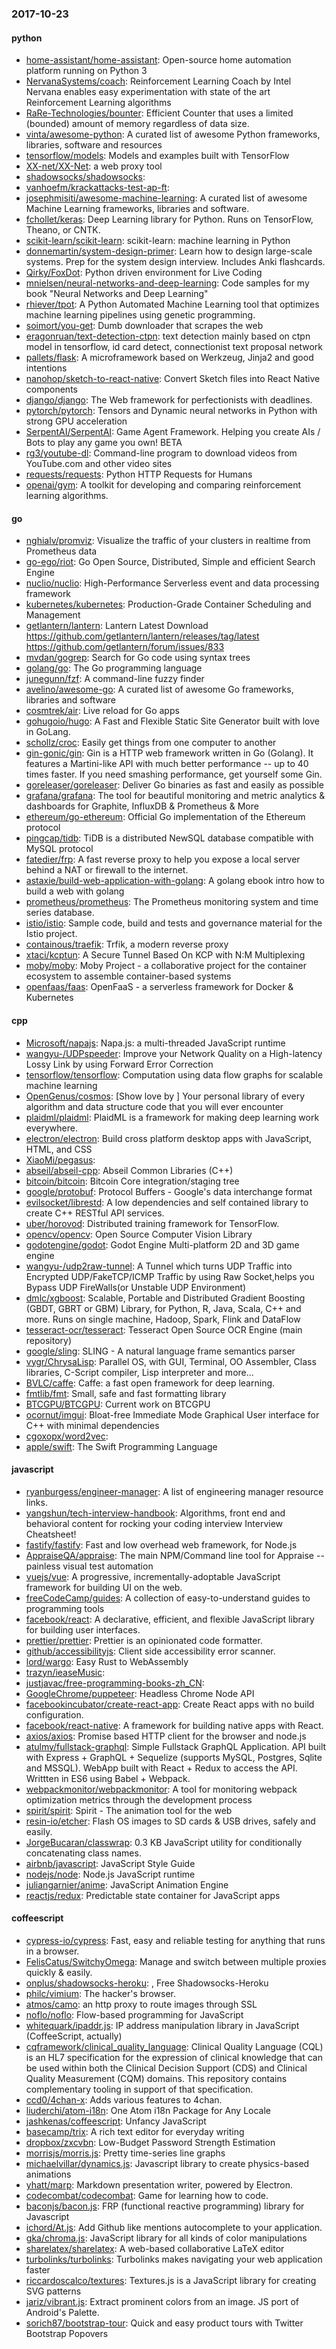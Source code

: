 ### 2017-10-23

#### python
* [home-assistant/home-assistant](https://github.com/home-assistant/home-assistant):  Open-source home automation platform running on Python 3
* [NervanaSystems/coach](https://github.com/NervanaSystems/coach): Reinforcement Learning Coach by Intel Nervana enables easy experimentation with state of the art Reinforcement Learning algorithms
* [RaRe-Technologies/bounter](https://github.com/RaRe-Technologies/bounter): Efficient Counter that uses a limited (bounded) amount of memory regardless of data size.
* [vinta/awesome-python](https://github.com/vinta/awesome-python): A curated list of awesome Python frameworks, libraries, software and resources
* [tensorflow/models](https://github.com/tensorflow/models): Models and examples built with TensorFlow
* [XX-net/XX-Net](https://github.com/XX-net/XX-Net): a web proxy tool
* [shadowsocks/shadowsocks](https://github.com/shadowsocks/shadowsocks): 
* [vanhoefm/krackattacks-test-ap-ft](https://github.com/vanhoefm/krackattacks-test-ap-ft): 
* [josephmisiti/awesome-machine-learning](https://github.com/josephmisiti/awesome-machine-learning): A curated list of awesome Machine Learning frameworks, libraries and software.
* [fchollet/keras](https://github.com/fchollet/keras): Deep Learning library for Python. Runs on TensorFlow, Theano, or CNTK.
* [scikit-learn/scikit-learn](https://github.com/scikit-learn/scikit-learn): scikit-learn: machine learning in Python
* [donnemartin/system-design-primer](https://github.com/donnemartin/system-design-primer): Learn how to design large-scale systems. Prep for the system design interview. Includes Anki flashcards.
* [Qirky/FoxDot](https://github.com/Qirky/FoxDot): Python driven environment for Live Coding
* [mnielsen/neural-networks-and-deep-learning](https://github.com/mnielsen/neural-networks-and-deep-learning): Code samples for my book "Neural Networks and Deep Learning"
* [rhiever/tpot](https://github.com/rhiever/tpot): A Python Automated Machine Learning tool that optimizes machine learning pipelines using genetic programming.
* [soimort/you-get](https://github.com/soimort/you-get):  Dumb downloader that scrapes the web
* [eragonruan/text-detection-ctpn](https://github.com/eragonruan/text-detection-ctpn): text detection mainly based on ctpn model in tensorflow, id card detect, connectionist text proposal network
* [pallets/flask](https://github.com/pallets/flask): A microframework based on Werkzeug, Jinja2 and good intentions
* [nanohop/sketch-to-react-native](https://github.com/nanohop/sketch-to-react-native): Convert Sketch files into React Native components
* [django/django](https://github.com/django/django): The Web framework for perfectionists with deadlines.
* [pytorch/pytorch](https://github.com/pytorch/pytorch): Tensors and Dynamic neural networks in Python with strong GPU acceleration
* [SerpentAI/SerpentAI](https://github.com/SerpentAI/SerpentAI): Game Agent Framework. Helping you create AIs / Bots to play any game you own! BETA
* [rg3/youtube-dl](https://github.com/rg3/youtube-dl): Command-line program to download videos from YouTube.com and other video sites
* [requests/requests](https://github.com/requests/requests): Python HTTP Requests for Humans 
* [openai/gym](https://github.com/openai/gym): A toolkit for developing and comparing reinforcement learning algorithms.

#### go
* [nghialv/promviz](https://github.com/nghialv/promviz): Visualize the traffic of your clusters in realtime from Prometheus data
* [go-ego/riot](https://github.com/go-ego/riot): Go Open Source, Distributed, Simple and efficient Search Engine
* [nuclio/nuclio](https://github.com/nuclio/nuclio): High-Performance Serverless event and data processing framework
* [kubernetes/kubernetes](https://github.com/kubernetes/kubernetes): Production-Grade Container Scheduling and Management
* [getlantern/lantern](https://github.com/getlantern/lantern): Lantern Latest Download https://github.com/getlantern/lantern/releases/tag/latest  https://github.com/getlantern/forum/issues/833 
* [mvdan/gogrep](https://github.com/mvdan/gogrep): Search for Go code using syntax trees
* [golang/go](https://github.com/golang/go): The Go programming language
* [junegunn/fzf](https://github.com/junegunn/fzf):  A command-line fuzzy finder
* [avelino/awesome-go](https://github.com/avelino/awesome-go): A curated list of awesome Go frameworks, libraries and software
* [cosmtrek/air](https://github.com/cosmtrek/air):  Live reload for Go apps
* [gohugoio/hugo](https://github.com/gohugoio/hugo): A Fast and Flexible Static Site Generator built with love in GoLang.
* [schollz/croc](https://github.com/schollz/croc): Easily get things from one computer to another 
* [gin-gonic/gin](https://github.com/gin-gonic/gin): Gin is a HTTP web framework written in Go (Golang). It features a Martini-like API with much better performance -- up to 40 times faster. If you need smashing performance, get yourself some Gin.
* [goreleaser/goreleaser](https://github.com/goreleaser/goreleaser): Deliver Go binaries as fast and easily as possible
* [grafana/grafana](https://github.com/grafana/grafana): The tool for beautiful monitoring and metric analytics & dashboards for Graphite, InfluxDB & Prometheus & More
* [ethereum/go-ethereum](https://github.com/ethereum/go-ethereum): Official Go implementation of the Ethereum protocol
* [pingcap/tidb](https://github.com/pingcap/tidb): TiDB is a distributed NewSQL database compatible with MySQL protocol
* [fatedier/frp](https://github.com/fatedier/frp): A fast reverse proxy to help you expose a local server behind a NAT or firewall to the internet.
* [astaxie/build-web-application-with-golang](https://github.com/astaxie/build-web-application-with-golang): A golang ebook intro how to build a web with golang
* [prometheus/prometheus](https://github.com/prometheus/prometheus): The Prometheus monitoring system and time series database.
* [istio/istio](https://github.com/istio/istio): Sample code, build and tests and governance material for the Istio project.
* [containous/traefik](https://github.com/containous/traefik): Trfik, a modern reverse proxy
* [xtaci/kcptun](https://github.com/xtaci/kcptun): A Secure Tunnel Based On KCP with N:M Multiplexing
* [moby/moby](https://github.com/moby/moby): Moby Project - a collaborative project for the container ecosystem to assemble container-based systems
* [openfaas/faas](https://github.com/openfaas/faas): OpenFaaS - a serverless framework for Docker & Kubernetes

#### cpp
* [Microsoft/napajs](https://github.com/Microsoft/napajs): Napa.js: a multi-threaded JavaScript runtime
* [wangyu-/UDPspeeder](https://github.com/wangyu-/UDPspeeder): Improve your Network Quality on a High-latency Lossy Link by using Forward Error Correction
* [tensorflow/tensorflow](https://github.com/tensorflow/tensorflow): Computation using data flow graphs for scalable machine learning
* [OpenGenus/cosmos](https://github.com/OpenGenus/cosmos): [Show  love by ] Your personal library of every algorithm and data structure code that you will ever encounter
* [plaidml/plaidml](https://github.com/plaidml/plaidml): PlaidML is a framework for making deep learning work everywhere.
* [electron/electron](https://github.com/electron/electron): Build cross platform desktop apps with JavaScript, HTML, and CSS
* [XiaoMi/pegasus](https://github.com/XiaoMi/pegasus): 
* [abseil/abseil-cpp](https://github.com/abseil/abseil-cpp): Abseil Common Libraries (C++)
* [bitcoin/bitcoin](https://github.com/bitcoin/bitcoin): Bitcoin Core integration/staging tree
* [google/protobuf](https://github.com/google/protobuf): Protocol Buffers - Google's data interchange format
* [evilsocket/librestd](https://github.com/evilsocket/librestd): A low dependencies and self contained library to create C++ RESTful API services.
* [uber/horovod](https://github.com/uber/horovod): Distributed training framework for TensorFlow.
* [opencv/opencv](https://github.com/opencv/opencv): Open Source Computer Vision Library
* [godotengine/godot](https://github.com/godotengine/godot): Godot Engine  Multi-platform 2D and 3D game engine
* [wangyu-/udp2raw-tunnel](https://github.com/wangyu-/udp2raw-tunnel): A Tunnel which turns UDP Traffic into Encrypted UDP/FakeTCP/ICMP Traffic by using Raw Socket,helps you Bypass UDP FireWalls(or Unstable UDP Environment)
* [dmlc/xgboost](https://github.com/dmlc/xgboost): Scalable, Portable and Distributed Gradient Boosting (GBDT, GBRT or GBM) Library, for Python, R, Java, Scala, C++ and more. Runs on single machine, Hadoop, Spark, Flink and DataFlow
* [tesseract-ocr/tesseract](https://github.com/tesseract-ocr/tesseract): Tesseract Open Source OCR Engine (main repository)
* [google/sling](https://github.com/google/sling): SLING - A natural language frame semantics parser
* [vygr/ChrysaLisp](https://github.com/vygr/ChrysaLisp): Parallel OS, with GUI, Terminal, OO Assembler, Class libraries, C-Script compiler, Lisp interpreter and more...
* [BVLC/caffe](https://github.com/BVLC/caffe): Caffe: a fast open framework for deep learning.
* [fmtlib/fmt](https://github.com/fmtlib/fmt): Small, safe and fast formatting library
* [BTCGPU/BTCGPU](https://github.com/BTCGPU/BTCGPU): Current work on BTCGPU
* [ocornut/imgui](https://github.com/ocornut/imgui): Bloat-free Immediate Mode Graphical User interface for C++ with minimal dependencies
* [cgoxopx/word2vec](https://github.com/cgoxopx/word2vec): 
* [apple/swift](https://github.com/apple/swift): The Swift Programming Language

#### javascript
* [ryanburgess/engineer-manager](https://github.com/ryanburgess/engineer-manager): A list of engineering manager resource links.
* [yangshun/tech-interview-handbook](https://github.com/yangshun/tech-interview-handbook):  Algorithms, front end and behavioral content for rocking your coding interview  Interview Cheatsheet! 
* [fastify/fastify](https://github.com/fastify/fastify): Fast and low overhead web framework, for Node.js
* [AppraiseQA/appraise](https://github.com/AppraiseQA/appraise): The main NPM/Command line tool for Appraise -- painless visual test automation
* [vuejs/vue](https://github.com/vuejs/vue): A progressive, incrementally-adoptable JavaScript framework for building UI on the web.
* [freeCodeCamp/guides](https://github.com/freeCodeCamp/guides): A collection of easy-to-understand guides to programming tools
* [facebook/react](https://github.com/facebook/react): A declarative, efficient, and flexible JavaScript library for building user interfaces.
* [prettier/prettier](https://github.com/prettier/prettier): Prettier is an opinionated code formatter.
* [github/accessibilityjs](https://github.com/github/accessibilityjs): Client side accessibility error scanner.
* [lord/wargo](https://github.com/lord/wargo): Easy Rust to WebAssembly
* [trazyn/ieaseMusic](https://github.com/trazyn/ieaseMusic):  
* [justjavac/free-programming-books-zh_CN](https://github.com/justjavac/free-programming-books-zh_CN):  
* [GoogleChrome/puppeteer](https://github.com/GoogleChrome/puppeteer): Headless Chrome Node API
* [facebookincubator/create-react-app](https://github.com/facebookincubator/create-react-app): Create React apps with no build configuration.
* [facebook/react-native](https://github.com/facebook/react-native): A framework for building native apps with React.
* [axios/axios](https://github.com/axios/axios): Promise based HTTP client for the browser and node.js
* [atulmy/fullstack-graphql](https://github.com/atulmy/fullstack-graphql): Simple Fullstack GraphQL Application. API built with Express + GraphQL + Sequelize (supports MySQL, Postgres, Sqlite and MSSQL). WebApp built with React + Redux to access the API. Writtten in ES6 using Babel + Webpack.
* [webpackmonitor/webpackmonitor](https://github.com/webpackmonitor/webpackmonitor): A tool for monitoring webpack optimization metrics through the development process
* [spirit/spirit](https://github.com/spirit/spirit): Spirit - The animation tool for the web
* [resin-io/etcher](https://github.com/resin-io/etcher): Flash OS images to SD cards & USB drives, safely and easily.
* [JorgeBucaran/classwrap](https://github.com/JorgeBucaran/classwrap): 0.3 KB JavaScript utility for conditionally concatenating class names.
* [airbnb/javascript](https://github.com/airbnb/javascript): JavaScript Style Guide
* [nodejs/node](https://github.com/nodejs/node): Node.js JavaScript runtime 
* [juliangarnier/anime](https://github.com/juliangarnier/anime): JavaScript Animation Engine
* [reactjs/redux](https://github.com/reactjs/redux): Predictable state container for JavaScript apps

#### coffeescript
* [cypress-io/cypress](https://github.com/cypress-io/cypress): Fast, easy and reliable testing for anything that runs in a browser.
* [FelisCatus/SwitchyOmega](https://github.com/FelisCatus/SwitchyOmega): Manage and switch between multiple proxies quickly & easily.
* [onplus/shadowsocks-heroku](https://github.com/onplus/shadowsocks-heroku): , Free Shadowsocks-Heroku
* [philc/vimium](https://github.com/philc/vimium): The hacker's browser.
* [atmos/camo](https://github.com/atmos/camo):  an http proxy to route images through SSL
* [noflo/noflo](https://github.com/noflo/noflo): Flow-based programming for JavaScript
* [whitequark/ipaddr.js](https://github.com/whitequark/ipaddr.js): IP address manipulation library in JavaScript (CoffeeScript, actually)
* [cqframework/clinical_quality_language](https://github.com/cqframework/clinical_quality_language): Clinical Quality Language (CQL) is an HL7 specification for the expression of clinical knowledge that can be used within both the Clinical Decision Support (CDS) and Clinical Quality Measurement (CQM) domains. This repository contains complementary tooling in support of that specification.
* [ccd0/4chan-x](https://github.com/ccd0/4chan-x): Adds various features to 4chan.
* [liuderchi/atom-i18n](https://github.com/liuderchi/atom-i18n): One Atom i18n Package for Any Locale   
* [jashkenas/coffeescript](https://github.com/jashkenas/coffeescript): Unfancy JavaScript
* [basecamp/trix](https://github.com/basecamp/trix): A rich text editor for everyday writing
* [dropbox/zxcvbn](https://github.com/dropbox/zxcvbn): Low-Budget Password Strength Estimation
* [morrisjs/morris.js](https://github.com/morrisjs/morris.js): Pretty time-series line graphs
* [michaelvillar/dynamics.js](https://github.com/michaelvillar/dynamics.js): Javascript library to create physics-based animations
* [yhatt/marp](https://github.com/yhatt/marp): Markdown presentation writer, powered by Electron.
* [codecombat/codecombat](https://github.com/codecombat/codecombat): Game for learning how to code.
* [baconjs/bacon.js](https://github.com/baconjs/bacon.js): FRP (functional reactive programming) library for Javascript
* [ichord/At.js](https://github.com/ichord/At.js): Add Github like mentions autocomplete to your application.
* [gka/chroma.js](https://github.com/gka/chroma.js): JavaScript library for all kinds of color manipulations
* [sharelatex/sharelatex](https://github.com/sharelatex/sharelatex): A web-based collaborative LaTeX editor
* [turbolinks/turbolinks](https://github.com/turbolinks/turbolinks): Turbolinks makes navigating your web application faster
* [riccardoscalco/textures](https://github.com/riccardoscalco/textures): Textures.js is a JavaScript library for creating SVG patterns
* [jariz/vibrant.js](https://github.com/jariz/vibrant.js): Extract prominent colors from an image. JS port of Android's Palette.
* [sorich87/bootstrap-tour](https://github.com/sorich87/bootstrap-tour): Quick and easy product tours with Twitter Bootstrap Popovers
